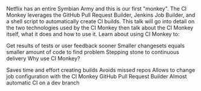 Netflix has an entire Symbian Army and this is our first "monkey". The CI Monkey leverages the GitHub Pull Request Builder, Jenkins Job Builder, and a shell script to automatically create CI builds.
This talk will go into detail on the two technologies used by the CI Monkey then talk about the CI Monkey itself, what it does and how to use it. Learn about using CI Monkey to:

Get results of tests or user feedback sooner
Smaller changesets equals smaller amount of code to find problem
Stepping stone to continuous delivery
Why use CI Monkey?

Saves time and effort creating builds
Avoids missed repos
Allows to change job configuration with the CI Monkey
GitHub Pull Request Builder
Almost automatic CI on a dev branch
